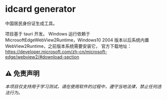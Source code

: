 # idcard generator

中国居民身份证生成工具。

项目基于 tauri 开发。 Windows 运行依赖于 MicrosoftEdgeWebView2Runtime，Windows10 2004 版本以后系统内置 WebView2Runtime，之前版本系统需要安装它， 官方下载地址：https://developer.microsoft.com/zh-cn/microsoft-edge/webview2/#download-section

## ⚠️ 免责声明

_本项目仅支持用于学习测试，请在使用软件的过程中，遵守当地法律，禁止任何违法行为。_
